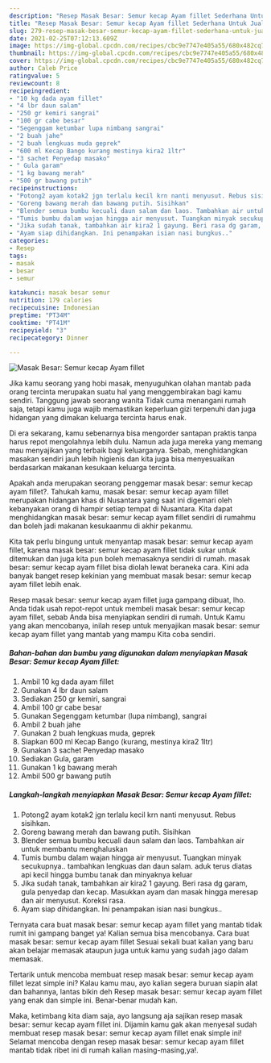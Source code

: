 ```yaml
---
description: "Resep Masak Besar: Semur kecap Ayam fillet Sederhana Untuk Jualan"
title: "Resep Masak Besar: Semur kecap Ayam fillet Sederhana Untuk Jualan"
slug: 279-resep-masak-besar-semur-kecap-ayam-fillet-sederhana-untuk-jualan
date: 2021-02-25T07:12:13.609Z
image: https://img-global.cpcdn.com/recipes/cbc9e7747e405a55/680x482cq70/masak-besar-semur-kecap-ayam-fillet-foto-resep-utama.jpg
thumbnail: https://img-global.cpcdn.com/recipes/cbc9e7747e405a55/680x482cq70/masak-besar-semur-kecap-ayam-fillet-foto-resep-utama.jpg
cover: https://img-global.cpcdn.com/recipes/cbc9e7747e405a55/680x482cq70/masak-besar-semur-kecap-ayam-fillet-foto-resep-utama.jpg
author: Caleb Price
ratingvalue: 5
reviewcount: 8
recipeingredient:
- "10 kg dada ayam fillet"
- "4 lbr daun salam"
- "250 gr kemiri sangrai"
- "100 gr cabe besar"
- "Segenggam ketumbar lupa nimbang sangrai"
- "2 buah jahe"
- "2 buah lengkuas muda geprek"
- "600 ml Kecap Bango kurang mestinya kira2 1ltr"
- "3 sachet Penyedap masako"
- " Gula garam"
- "1 kg bawang merah"
- "500 gr bawang putih"
recipeinstructions:
- "Potong2 ayam kotak2 jgn terlalu kecil krn nanti menyusut. Rebus sisihkan."
- "Goreng bawang merah dan bawang putih. Sisihkan"
- "Blender semua bumbu kecuali daun salam dan laos. Tambahkan air untuk membantu menghaluskan"
- "Tumis bumbu dalam wajan hingga air menyusut. Tuangkan minyak secukupnya.. tambahkan lengkuas dan daun salam. aduk terus diatas api kecil hingga bumbu tanak dan minyaknya keluar"
- "Jika sudah tanak, tambahkan air kira2 1 gayung. Beri rasa dg garam, gula penyedap dan kecap. Masukkan ayam dan masak hingga meresap dan air menyusut. Koreksi rasa."
- "Ayam siap dihidangkan. Ini penampakan isian nasi bungkus.."
categories:
- Resep
tags:
- masak
- besar
- semur

katakunci: masak besar semur 
nutrition: 179 calories
recipecuisine: Indonesian
preptime: "PT34M"
cooktime: "PT41M"
recipeyield: "3"
recipecategory: Dinner

---
```



![Masak Besar: Semur kecap Ayam fillet](https://img-global.cpcdn.com/recipes/cbc9e7747e405a55/680x482cq70/masak-besar-semur-kecap-ayam-fillet-foto-resep-utama.jpg)

Jika kamu seorang yang hobi masak, menyuguhkan olahan mantab pada orang tercinta merupakan suatu hal yang menggembirakan bagi kamu sendiri. Tanggung jawab seorang  wanita Tidak cuma menangani rumah saja, tetapi kamu juga wajib memastikan keperluan gizi terpenuhi dan juga hidangan yang dimakan keluarga tercinta harus enak.

Di era  sekarang, kamu sebenarnya bisa mengorder santapan praktis tanpa harus repot mengolahnya lebih dulu. Namun ada juga mereka yang memang mau menyajikan yang terbaik bagi keluarganya. Sebab, menghidangkan masakan sendiri jauh lebih higienis dan kita juga bisa menyesuaikan berdasarkan makanan kesukaan keluarga tercinta. 



Apakah anda merupakan seorang penggemar masak besar: semur kecap ayam fillet?. Tahukah kamu, masak besar: semur kecap ayam fillet merupakan hidangan khas di Nusantara yang saat ini digemari oleh kebanyakan orang di hampir setiap tempat di Nusantara. Kita dapat menghidangkan masak besar: semur kecap ayam fillet sendiri di rumahmu dan boleh jadi makanan kesukaanmu di akhir pekanmu.

Kita tak perlu bingung untuk menyantap masak besar: semur kecap ayam fillet, karena masak besar: semur kecap ayam fillet tidak sukar untuk ditemukan dan juga kita pun boleh memasaknya sendiri di rumah. masak besar: semur kecap ayam fillet bisa diolah lewat beraneka cara. Kini ada banyak banget resep kekinian yang membuat masak besar: semur kecap ayam fillet lebih enak.

Resep masak besar: semur kecap ayam fillet juga gampang dibuat, lho. Anda tidak usah repot-repot untuk membeli masak besar: semur kecap ayam fillet, sebab Anda bisa menyiapkan sendiri di rumah. Untuk Kamu yang akan mencobanya, inilah resep untuk menyajikan masak besar: semur kecap ayam fillet yang mantab yang mampu Kita coba sendiri.

<!--inarticleads1-->

##### Bahan-bahan dan bumbu yang digunakan dalam menyiapkan Masak Besar: Semur kecap Ayam fillet:

1. Ambil 10 kg dada ayam fillet
1. Gunakan 4 lbr daun salam
1. Sediakan 250 gr kemiri, sangrai
1. Ambil 100 gr cabe besar
1. Gunakan Segenggam ketumbar (lupa nimbang), sangrai
1. Ambil 2 buah jahe
1. Gunakan 2 buah lengkuas muda, geprek
1. Siapkan 600 ml Kecap Bango (kurang, mestinya kira2 1ltr)
1. Gunakan 3 sachet Penyedap masako
1. Sediakan  Gula, garam
1. Gunakan 1 kg bawang merah
1. Ambil 500 gr bawang putih




<!--inarticleads2-->

##### Langkah-langkah menyiapkan Masak Besar: Semur kecap Ayam fillet:

1. Potong2 ayam kotak2 jgn terlalu kecil krn nanti menyusut. Rebus sisihkan.
1. Goreng bawang merah dan bawang putih. Sisihkan
1. Blender semua bumbu kecuali daun salam dan laos. Tambahkan air untuk membantu menghaluskan
1. Tumis bumbu dalam wajan hingga air menyusut. Tuangkan minyak secukupnya.. tambahkan lengkuas dan daun salam. aduk terus diatas api kecil hingga bumbu tanak dan minyaknya keluar
1. Jika sudah tanak, tambahkan air kira2 1 gayung. Beri rasa dg garam, gula penyedap dan kecap. Masukkan ayam dan masak hingga meresap dan air menyusut. Koreksi rasa.
1. Ayam siap dihidangkan. Ini penampakan isian nasi bungkus..




Ternyata cara buat masak besar: semur kecap ayam fillet yang mantab tidak rumit ini gampang banget ya! Kalian semua bisa mencobanya. Cara buat masak besar: semur kecap ayam fillet Sesuai sekali buat kalian yang baru akan belajar memasak ataupun juga untuk kamu yang sudah jago dalam memasak.

Tertarik untuk mencoba membuat resep masak besar: semur kecap ayam fillet lezat simple ini? Kalau kamu mau, ayo kalian segera buruan siapin alat dan bahannya, lantas bikin deh Resep masak besar: semur kecap ayam fillet yang enak dan simple ini. Benar-benar mudah kan. 

Maka, ketimbang kita diam saja, ayo langsung aja sajikan resep masak besar: semur kecap ayam fillet ini. Dijamin kamu gak akan menyesal sudah membuat resep masak besar: semur kecap ayam fillet enak simple ini! Selamat mencoba dengan resep masak besar: semur kecap ayam fillet mantab tidak ribet ini di rumah kalian masing-masing,ya!.

